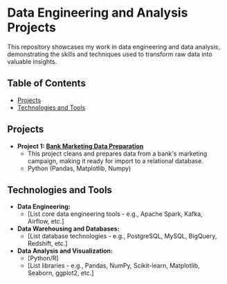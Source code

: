 # Data Engineering and Analysis Projects 

This repository showcases my work in data engineering and data analysis, demonstrating the skills and techniques used to transform raw data into valuable insights.

## Table of Contents
* [Projects](#projects)
* [Technologies and Tools](#technologies-and-tools)

## Projects

* **Project 1: [Bank Marketing Data Preparation](./Cleaning-Bank-Marketing-Campaign-Data)**
   * This project cleans and prepares data from a bank's marketing campaign, making it ready for import to a relational database.
   * Python (Pandas, Matplotlib, Numpy)

## Technologies and Tools

* **Data Engineering:**
    * [List core data engineering tools - e.g., Apache Spark, Kafka, Airflow, etc.]
* **Data Warehousing and Databases:**
    * [List database technologies - e.g., PostgreSQL, MySQL, BigQuery, Redshift, etc.]
* **Data Analysis and Visualization:**  
    * [Python/R]
    * [List libraries - e.g., Pandas, NumPy, Scikit-learn, Matplotlib, Seaborn, ggplot2, etc.]  

